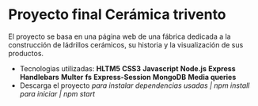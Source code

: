 # Proyecto final Cerámica trivento
El proyecto se basa en una página web de una fábrica dedicada a la construcción de ládrillos cerámicos, su historia y la visualización de sus productos.
- Tecnologias utilizadas:
**HLTM5**
**CSS3**
**Javascript**
**Node.js**
**Express**
**Handlebars**
**Multer**
**fs**
**Express-Session**
**MongoDB**
**Media queries**
- Descarga el proyecto
*para instalar dependencias usadas | npm install*
*para iniciar | npm start*
